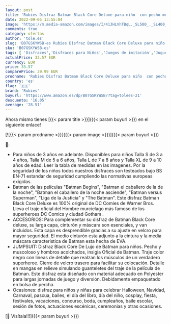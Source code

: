 ```yaml
---
layout: post
title: 'Rubies Disfraz Batman Black Core Deluxe para niño  con pecho musculoso de Lujo Oficial de Batman en color negro  capa removible y máscara para halloween  navidad  carnaval y cumpleaños'
date: 2022-09-05 13:55:04
image: 'https://m.media-amazon.com/images/I/41JHLVhTBqL._SL500_._SL400_.jpg'
comments: true
category: ofertas
author: 'tole.es'
slug: 'B07GSKYWSB-es Rubies Disfraz Batman Black Core Deluxe para niño con...'
sku: 'B07GSKYWSB-es'
tags: [ 'Disfraces','Disfraces para Niños','Juegos de imitación','Juguetes','Juguetes y juegos','navidad','rubies','🇪🇸', ]
actualPrice: 33.57 EUR
currency: EUR
price: 33.57
comparePrice: 39.99 EUR
prodname: 'Rubies Disfraz Batman Black Core Deluxe para niño  con pecho musculoso de Lujo Oficial de Batman en color negro  capa removible y máscara para halloween  navidad  carnaval y cumpleaños'
country: 'es'
flag: '🇪🇸'
brand: 'Rubies'
buyurl: 'https://www.amazon.es/dp/B07GSKYWSB/?tag=tolees-21'
descuento: '16.05'
average: '28.51'
---
```


Ahora mismo tienes [{{< param title >}}]({{< param buyurl >}}) en el siguiente enlace!

[![{{< param prodname >}}]({{< param image >}})]({{< param buyurl >}})

🔎:

- Para niños de 3 años en adelante. Disponibles para niños Talla S de 3 a 4 años, Talla M de 5 a 6 años, Talla L de 7 a 8 años y Talla XL de 9 a 10 años de edad. Leer la tabla de medidas en las imagenes. Por la seguridad de los niños todos nuestros disfraces son testeados bajo BS EN-71 estandar de seguridad cumpliendo las normativas europeas exigidas.
- Batman de las películas "Batman Begins", "Batman el caballero de la de la noche", "Batman el caballero de la noche asciende", "Batman versus Superman", "Liga de la Justicia" y "The Batman". Este disfraz Batman Black Core Deluxe es 100% original de DC Comies de Warner Bros. Lleva el traje oficial del Hombre murcielago más famoso de los superheroes DC Comics y ciudad Gotham .
- ACCESORIOS: Para complementar su disfraz de Batman Black Core deluxe, su larga capa, cinturón y máscara son esenciales, y van incluidos. Esta capa es desprendible gracias a su ajuste en velcro para mayor seguridad. El medio cinturón esta adjunto a la cintura y la media máscara caracteristica de Batman esta hecha de EVA.
- JUMPSUIT: Disfraz Black Core De Lujo de Batman para niños. Pecho y muscoloso y hombros acolchados, insigia Oficial de Batman. Traje color negro con lineas de detalle que realzan los músculos de un verdadero superheroe. Cierre de velcro trasero para facilitar su colocación. Detalle en mangas en relieve simulando guanteletes del traje de la película de Batman. Este disfraz esta diseñado con material adecuado en Polyester para largas jornadas de juego y diversión. Debidamente empaquetado en bolsa de percha.
- Ocasiones: disfraz para niños y niñas para celebrar Halloween, Navidad, Carnaval, pascua, bailes, el día del libro, día del niño, cosplay, fiesta, festivales, vacaciones, concurso, boda, cumpleaños, baile escolar, sesión de fotos, actuaciones escénicas, ceremonias y otras ocasiones.

[🛒 Visítala!!!]({{< param buyurl >}})
